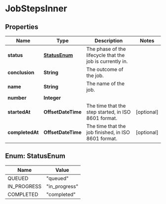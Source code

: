 

# JobStepsInner


## Properties

| Name | Type | Description | Notes |
|------------ | ------------- | ------------- | -------------|
|**status** | [**StatusEnum**](#StatusEnum) | The phase of the lifecycle that the job is currently in. |  |
|**conclusion** | **String** | The outcome of the job. |  |
|**name** | **String** | The name of the job. |  |
|**number** | **Integer** |  |  |
|**startedAt** | **OffsetDateTime** | The time that the step started, in ISO 8601 format. |  [optional] |
|**completedAt** | **OffsetDateTime** | The time that the job finished, in ISO 8601 format. |  [optional] |



## Enum: StatusEnum

| Name | Value |
|---- | -----|
| QUEUED | &quot;queued&quot; |
| IN_PROGRESS | &quot;in_progress&quot; |
| COMPLETED | &quot;completed&quot; |




